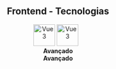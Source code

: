 <h2 style="text-align: center;">
    Frontend - Tecnologias
</h2>
<div style="display: flex; align-items: center; justify-content: center; text-align: center;">
    <span>
        <div style="margin-right: 10px;">
            <img 
                src="https://cdn1.iconfinder.com/data/icons/programing-development-7/24/html_html5_web_programing_developer-512.png"
                alt="Vue3" 
                style="width: 50px; height: 50px;"
            >
            <img 
                src="https://cdn1.iconfinder.com/data/icons/programing-development-7/24/html_html5_web_programing_developer-512.png"
                alt="Vue3" 
                style="width: 50px; height: 50px;"
            >
        </div>
        <div>
            <h4 style="margin: 0;">
                Avançado
            </h4>
            <h4 style="margin: 0;">
                Avançado
            </h4>
        </div>
    </span>
</div>
